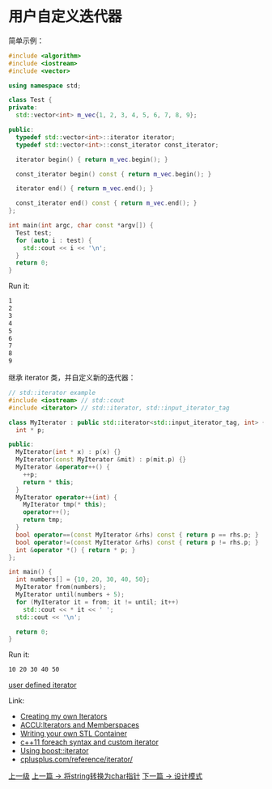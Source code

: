 # 用户自定义迭代器


简单示例：
```c++
#include <algorithm>
#include <iostream>
#include <vector>

using namespace std;

class Test {
private:
  std::vector<int> m_vec{1, 2, 3, 4, 5, 6, 7, 8, 9};

public:
  typedef std::vector<int>::iterator iterator;
  typedef std::vector<int>::const_iterator const_iterator;

  iterator begin() { return m_vec.begin(); }

  const_iterator begin() const { return m_vec.begin(); }

  iterator end() { return m_vec.end(); }

  const_iterator end() const { return m_vec.end(); }
};

int main(int argc, char const *argv[]) {
  Test test;
  for (auto i : test) {
    std::cout << i << '\n';
  }
  return 0;
}
```

Run it:

```sh
1
2
3
4
5
6
7
8
9
```

继承 iterator 类，并自定义新的迭代器：
```c++
// std::iterator example
#include <iostream> // std::cout
#include <iterator> // std::iterator, std::input_iterator_tag

class MyIterator : public std::iterator<std::input_iterator_tag, int> {
  int * p;

public:
  MyIterator(int * x) : p(x) {}
  MyIterator(const MyIterator &mit) : p(mit.p) {}
  MyIterator &operator++() {
    ++p;
    return * this;
  }
  MyIterator operator++(int) {
    MyIterator tmp(* this);
    operator++();
    return tmp;
  }
  bool operator==(const MyIterator &rhs) const { return p == rhs.p; }
  bool operator!=(const MyIterator &rhs) const { return p != rhs.p; }
  int &operator *() { return * p; }
};

int main() {
  int numbers[] = {10, 20, 30, 40, 50};
  MyIterator from(numbers);
  MyIterator until(numbers + 5);
  for (MyIterator it = from; it != until; it++)
    std::cout << * it << ' ';
  std::cout << '\n';

  return 0;
}
```

Run it:
```sh
10 20 30 40 50
```

[user defined iterator](http://www.cplusplus.com/reference/iterator/iterator/)

Link:
* [Creating my own Iterators
](https://stackoverflow.com/questions/148540/creating-my-own-iterators)
* [ACCU:Iterators and Memberspaces](https://accu.org/index.php/journals/1527)
* [Writing your own STL Container](https://stackoverflow.com/questions/7758580/writing-your-own-stl-container/7759622#7759622)
* [c++11 foreach syntax and custom iterator](https://stackoverflow.com/questions/7562356/c11-foreach-syntax-and-custom-iterator)
* [Using boost::iterator](https://stackoverflow.com/questions/2822989/using-boostiterator)
* [cplusplus.com/reference/iterator/](http://www.cplusplus.com/reference/iterator/)

[上一级](README.md)
[上一篇 -> 将string转换为char指针](conv_string_to_char_pointer.md)
[下一篇 -> 设计模式](design_patterns.md)
